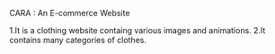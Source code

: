 CARA : An E-commerce Website

1.It is a clothing website containg various images and animations.
2.It contains many categories of clothes.
